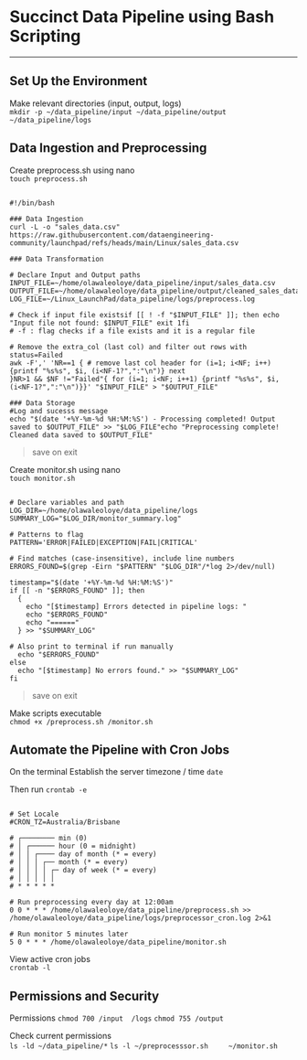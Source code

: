 # Succinct Data Pipeline using Bash Scripting

---
## Set Up the Environment
Make relevant directories (input, output, logs) <br>
`mkdir -p ~/data_pipeline/input ~/data_pipeline/output ~/data_pipeline/logs`

## Data Ingestion and Preprocessing
Create preprocess.sh using nano <br>
`touch preprocess.sh`

```

#!/bin/bash

### Data Ingestion
curl -L -o "sales_data.csv" https://raw.githubusercontent.com/dataengineering-community/launchpad/refs/heads/main/Linux/sales_data.csv

### Data Transformation

# Declare Input and Output paths
INPUT_FILE=~/home/olawaleoloye/data_pipeline/input/sales_data.csv
OUTPUT_FILE=~/home/olawaleoloye/data_pipeline/output/cleaned_sales_data.csv
LOG_FILE=~/Linux_LaunchPad/data_pipeline/logs/preprocess.log

# Check if input file existsif [[ ! -f "$INPUT_FILE" ]]; then echo "Input file not found: $INPUT_FILE" exit 1fi
# -f : flag checks if a file exists and it is a regular file

# Remove the extra_col (last col) and filter out rows with status=Failed
awk -F',' 'NR==1 { # remove last col header for (i=1; i<NF; i++) {printf "%s%s", $i, (i<NF-1?",":"\n")} next
}NR>1 && $NF !="Failed"{ for (i=1; i<NF; i++1) {printf "%s%s", $i, (i<NF-1?",":"\n")}}' "$INPUT_FILE" > "$OUTPUT_FILE"

### Data Storage
#Log and sucesss message
echo "$(date '+%Y-%m-%d %H:%M:%S') - Processing completed! Output saved to $OUTPUT_FILE" >> "$LOG_FILE"echo "Preprocessing complete! Cleaned data saved to $OUTPUT_FILE"
```
> save on exit


Create monitor.sh using nano <br>
`touch monitor.sh`

```

# Declare variables and path
LOG_DIR=~/home/olawaleoloye/data_pipeline/logs
SUMMARY_LOG="$LOG_DIR/monitor_summary.log"

# Patterns to flag
PATTERN='ERROR|FAILED|EXCEPTION|FAIL|CRITICAL'

# Find matches (case-insensitive), include line numbers
ERRORS_FOUND=$(grep -Eirn "$PATTERN" "$LOG_DIR"/*log 2>/dev/null)

timestamp="$(date '+%Y-%m-%d %H:%M:%S')"
if [[ -n "$ERRORS_FOUND" ]]; then 
  {
    echo "[$timestamp] Errors detected in pipeline logs: "
    echo "$ERRORS_FOUND"
    echo "======"
  } >> "$SUMMARY_LOG"

# Also print to terminal if run manually
  echo "$ERRORS_FOUND"
else 
  echo "[$timestamp] No errors found." >> "$SUMMARY_LOG"
fi

```
> save on exit

Make scripts executable <br>
`chmod +x /preprocess.sh /monitor.sh`

## Automate the Pipeline with Cron Jobs
On the terminal
Establish the server timezone / time 
`date`

Then  run `crontab -e`

```

# Set Locale
#CRON_TZ=Australia/Brisbane

# ┌──────── min (0)
# │ ┌────── hour (0 = midnight)
# │ │ ┌──── day of month (* = every)
# │ │ │ ┌── month (* = every)
# │ │ │ │ ┌─ day of week (* = every)
# │ │ │ │ │
# * * * * *

# Run preprocessing every day at 12:00am
0 0 * * * /home/olawaleoloye/data_pipeline/preprocess.sh >> /home/olawaleoloye/data_pipeline/logs/preprocessor_cron.log 2>&1

# Run monitor 5 minutes later
5 0 * * * /home/olawaleoloye/data_pipeline/monitor.sh

```

View active cron jobs <br>
`crontab -l`

## Permissions and Security
Permissions 
`chmod 700 /input  /logs`
`chmod 755 /output`

Check current permissions <br>
`ls -ld ~/data_pipeline/*`
`ls -l ~/preprocesssor.sh     ~/monitor.sh`









